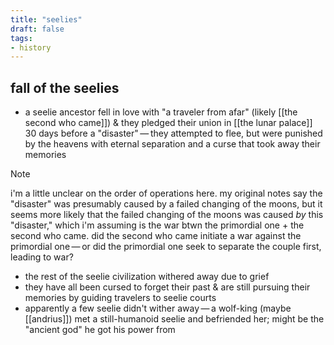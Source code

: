 ```yaml
---
title: "seelies"
draft: false
tags:
- history
---
```


## fall of the seelies
- a seelie ancestor fell in love with "a traveler from afar" (likely [[the second who came]]) & they pledged their union in [[the lunar palace]] 30 days before a "disaster" — they attempted to flee, but were punished by the heavens with eternal separation and a curse that took away their memories
	
> [!NOTE]
> i'm a little unclear on the order of operations here. my original notes say the "disaster" was presumably caused by a failed changing of the moons, but it seems more likely that the failed changing of the moons was caused *by* this "disaster," which i'm assuming is the war btwn the primordial one + the second who came. did the second who came initiate a war against the primordial one — or did the primordial one seek to separate the couple first, leading to war?

- the rest of the seelie civilization withered away due to grief
- they have all been cursed to forget their past & are still pursuing their memories by guiding travelers to seelie courts
- apparently a few seelie didn't wither away — a wolf-king (maybe [[andrius]]) met a still-humanoid seelie and befriended her; might be the "ancient god" he got his power from